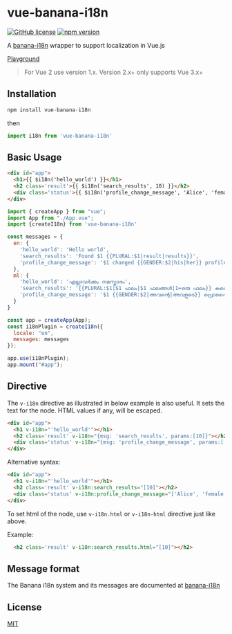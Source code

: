 # vue-banana-i18n

[![GitHub license](https://img.shields.io/badge/license-MIT-blue.svg)](https://github.com/santhoshtr/vue-banana-i18n/blob/master/LICENSE) [![npm version](https://img.shields.io/npm/v/vue-banana-i18n.svg?style=flat)](https://www.npmjs.com/package/vue-banana-i18n)

A [banana-i18n](https://github.com/wikimedia/banana-i18n) wrapper to support localization in Vue.js

[Playground](https://codesandbox.io/s/vue3-banana-i18n-wpw5q)

> For Vue 2 use version 1.x. Version 2.x+ only supports Vue 3.x+

## Installation

```javascript
npm install vue-banana-i18n
```

then

```javascript
import i18n from 'vue-banana-i18n'
```

## Basic Usage

``` html
<div id="app">
  <h1>{{ $i18n('hello_world') }}</h1>
  <h2 class='result'>{{ $i18n('search_results', 10) }}</h2>
  <div class='status'>{{ $i18n('profile_change_message', 'Alice', 'female') }}</h2>
</div>

```

``` javascript
import { createApp } from "vue";
import App from "./App.vue";
import {createI18n} from 'vue-banana-i18n'

const messages = {
  en: {
    'hello_world': 'Hello world',
    'search_results': 'Found $1 {{PLURAL:$1|result|results}}',
    'profile_change_message': '$1 changed {{GENDER:$2|his|her}} profile picture'
  },
  ml: {
    'hello_world': 'എല്ലാവർക്കും നമസ്കാരം',
    'search_results': '{{PLURAL:$1|$1 ഫലം|$1 ഫലങ്ങൾ|1=ഒരു ഫലം}} കണ്ടെത്തി',
    'profile_change_message': '$1 {{GENDER:$2|അവന്റെ|അവളുടെ}} പ്രൊഫൈൽ പടം മാറ്റി'
  }
}

const app = createApp(App);
const i18nPlugin = createI18n({
  locale: "en",
  messages: messages
});

app.use(i18nPlugin);
app.mount("#app");
```

## Directive

The `v-i18n` directive as illustrated in below example is also useful. It sets the text for the node. HTML values if any, will be escaped.

``` html
<div id="app">
  <h1 v-i18n="'hello_world'"></h1>
  <h2 class='result' v-i18n="{msg: 'search_results', params:[10]}"></h2>
  <div class='status' v-i18n="{msg: 'profile_change_message', params:['Alice', 'female']}"></h2>
</div>

```

Alternative syntax:

``` html
<div id="app">
  <h1 v-i18n="'hello_world'"></h1>
  <h2 class='result' v-i18n:search_results="[10]"></h2>
  <div class='status' v-i18n:profile_change_message="['Alice', 'female']"></h2>
</div>

```

To set html of the node, use `v-i18n.html` or `v-i18n-html` directive just like above.

Example:

```html
  <h2 class='result' v-i18n:search_results.html="[10]"></h2>
```

## Message format

The Banana i18n system and its messages are documented at [banana-i18n](https://github.com/wikimedia/banana-i18n)

## License

[MIT](https://cos.mit-license.org/)
